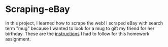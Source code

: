 # Scraping-eBay

In this project, I learned how to scrape the web! I scraped eBay with search term "mug" because I wanted to look for a mug to gift my friend for her birthday.
These are the [instructions](https://github.com/mikeizbicki/cmc-csci040/tree/2020fall/hw_04) I had to follow for this homework assignment.
